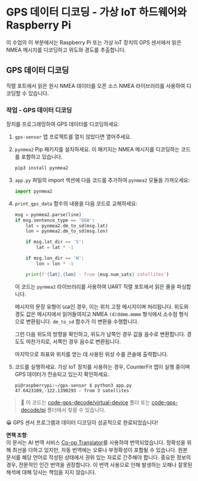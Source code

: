 <!--
CO_OP_TRANSLATOR_METADATA:
{
  "original_hash": "cbb8c285bc64c5192fae3368fb5077d2",
  "translation_date": "2025-08-25T00:52:37+00:00",
  "source_file": "3-transport/lessons/1-location-tracking/single-board-computer-gps-decode.md",
  "language_code": "ko"
}
-->
# GPS 데이터 디코딩 - 가상 IoT 하드웨어와 Raspberry Pi

이 수업의 이 부분에서는 Raspberry Pi 또는 가상 IoT 장치의 GPS 센서에서 읽은 NMEA 메시지를 디코딩하고 위도와 경도를 추출합니다.

## GPS 데이터 디코딩

직렬 포트에서 읽은 원시 NMEA 데이터를 오픈 소스 NMEA 라이브러리를 사용하여 디코딩할 수 있습니다.

### 작업 - GPS 데이터 디코딩

장치를 프로그래밍하여 GPS 데이터를 디코딩하세요.

1. `gps-sensor` 앱 프로젝트를 열지 않았다면 열어주세요.

1. `pynmea2` Pip 패키지를 설치하세요. 이 패키지는 NMEA 메시지를 디코딩하는 코드를 포함하고 있습니다.

    ```sh
    pip3 install pynmea2
    ```

1. `app.py` 파일의 import 섹션에 다음 코드를 추가하여 `pynmea2` 모듈을 가져오세요:

    ```python
    import pynmea2
    ```

1. `print_gps_data` 함수의 내용을 다음 코드로 교체하세요:

    ```python
    msg = pynmea2.parse(line)
    if msg.sentence_type == 'GGA':
        lat = pynmea2.dm_to_sd(msg.lat)
        lon = pynmea2.dm_to_sd(msg.lon)

        if msg.lat_dir == 'S':
            lat = lat * -1

        if msg.lon_dir == 'W':
            lon = lon * -1

        print(f'{lat},{lon} - from {msg.num_sats} satellites')
    ```

    이 코드는 `pynmea2` 라이브러리를 사용하여 UART 직렬 포트에서 읽은 줄을 파싱합니다.

    메시지의 문장 유형이 `GGA`인 경우, 이는 위치 고정 메시지이며 처리됩니다. 위도와 경도 값은 메시지에서 읽어들여지고 NMEA `(d)ddmm.mmmm` 형식에서 소수점 형식으로 변환됩니다. `dm_to_sd` 함수가 이 변환을 수행합니다.

    그런 다음 위도의 방향을 확인하고, 위도가 남쪽인 경우 값을 음수로 변환합니다. 경도도 마찬가지로, 서쪽인 경우 음수로 변환됩니다.

    마지막으로 좌표와 위치를 얻는 데 사용된 위성 수를 콘솔에 출력합니다.

1. 코드를 실행하세요. 가상 IoT 장치를 사용하는 경우, CounterFit 앱이 실행 중이며 GPS 데이터가 전송되고 있는지 확인하세요.

    ```output
    pi@raspberrypi:~/gps-sensor $ python3 app.py 
    47.6423109,-122.1390293 - from 3 satellites
    ```

> 💁 이 코드는 [code-gps-decode/virtual-device](../../../../../3-transport/lessons/1-location-tracking/code-gps-decode/virtual-device) 폴더 또는 [code-gps-decode/pi](../../../../../3-transport/lessons/1-location-tracking/code-gps-decode/pi) 폴더에서 찾을 수 있습니다.

😀 GPS 센서 프로그램과 데이터 디코딩이 성공적으로 완료되었습니다!

**면책 조항**:  
이 문서는 AI 번역 서비스 [Co-op Translator](https://github.com/Azure/co-op-translator)를 사용하여 번역되었습니다. 정확성을 위해 최선을 다하고 있지만, 자동 번역에는 오류나 부정확성이 포함될 수 있습니다. 원본 문서를 해당 언어로 작성된 상태에서 권위 있는 자료로 간주해야 합니다. 중요한 정보의 경우, 전문적인 인간 번역을 권장합니다. 이 번역 사용으로 인해 발생하는 오해나 잘못된 해석에 대해 당사는 책임을 지지 않습니다.